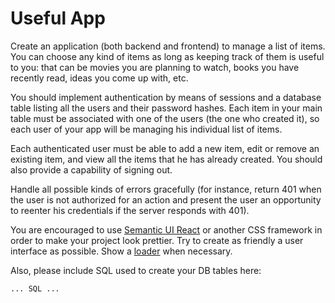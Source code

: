 # Useful App

Create an application (both backend and frontend) to manage a list of items. You can choose any kind of items as long as keeping track of them is useful to you: that can be movies you are planning to watch, books you have recently read, ideas you come up with, etc.

You should implement authentication by means of sessions and a database table listing all the users and their password hashes. Each item in your main table must be associated with one of the users (the one who created it), so each user of your app will be managing his individual list of items.

Each authenticated user must be able to add a new item, edit or remove an existing item, and view all the items that he has already created. You should also provide a capability of signing out.

Handle all possible kinds of errors gracefully (for instance, return 401 when the user is not authorized for an action and present the user an opportunity to reenter his credentials if the server responds with 401).

You are encouraged to use [Semantic UI React](https://react.semantic-ui.com/) or another CSS framework in order to make your project look prettier. Try to create as friendly a user interface as possible. Show a [loader](https://react.semantic-ui.com/elements/loader/) when necessary.

Also, please include SQL used to create your DB tables here:

```postgresql
... SQL ...
```

